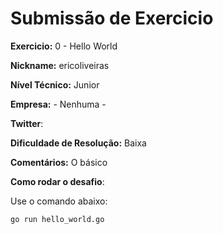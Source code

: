 # Submissão de Exercicio

**Exercicio:** 0 - Hello World

**Nickname:** ericoliveiras

**Nível Técnico:** Junior

**Empresa:** - Nenhuma -

**Twitter**: 

**Dificuldade de Resolução:** Baixa

**Comentários:** O básico

**Como rodar o desafio**: 

Use o comando abaixo: 
```bash
go run hello_world.go
```